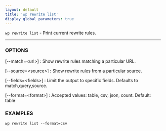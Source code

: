 ```yaml
---
layout: default
title: 'wp rewrite list'
display_global_parameters: true
---
```


`wp rewrite list` - Print current rewrite rules.

<hr />

### OPTIONS

[\--match=&lt;url&gt;]
: Show rewrite rules matching a particular URL.

[\--source=&lt;source&gt;]
: Show rewrite rules from a particular source.

[\--fields=&lt;fields&gt;]
: Limit the output to specific fields. Defaults to match,query,source.

[\--format=&lt;format&gt;]
: Accepted values: table, csv, json, count. Default: table

### EXAMPLES

    wp rewrite list --format=csv



